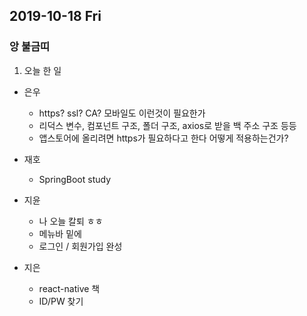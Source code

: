 ## 2019-10-18 Fri
### 앙 불금띠


1. 오늘 한 일
- 은우
    - https? ssl? CA? 모바일도 이런것이 필요한가
    - 리덕스 변수, 컴포넌트 구조, 폴더 구조, axios로 받을 백 주소 구조 등등
    - 앱스토어에 올리려면 https가 필요하다고 한다 어떻게 적용하는건가?

- 재호
    - SpringBoot study

- 지윤
  - 나 오늘 칼퇴 ㅎㅎ
  - 메뉴바 밑에
  - 로그인 / 회원가입 완성

- 지은
  - react-native 책
  - ID/PW 찾기

